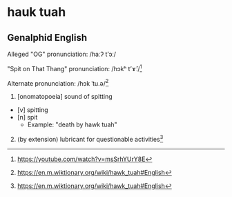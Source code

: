# hauk tuah
## Genalphid English

Alleged "OG" pronunciation: /haːʔ tʼɔː/

"Spit on That Thang" pronunciation: /hɔkʰ tʼɤ̂ː/[^1]

Alternate pronunciation: /hɔk ˈtu.ə/[^2]

1. [onomatopoeia] sound of spitting
  - [v] spitting
  - [n] spit
    - Example: "death by hawk tuah"
2. (by extension) lubricant for questionable activities[^2]

[^1]: <https://youtube.com/watch?v=msSrhYUrY8E>
[^2]: <https://en.m.wiktionary.org/wiki/hawk_tuah#English>